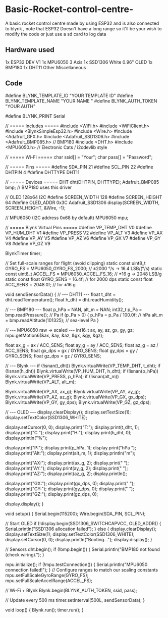 # Basic-Rocket-control-centre-
A basic rocket control centre made by using ESP32 and is also connected to blynk , note that ESP32 Doesn't have a long range so it'll be your wish to modify the code or just use a sd card to log data

## Hardware used
1x ESP32 DEV V1
1x MPU6050 3 Axis 
1x SSD1306 White 0.96" OLED
1x BMP180
1x DHT11
Other Miscellaneous 

## Code
   #define BLYNK_TEMPLATE_ID  "YOUR       TEMPLATE ID"
   #define BLYNK_TEMPLATE_NAME "YOUR      NAME "
   #define BLYNK_AUTH_TOKEN  "YOUR        AUTH"

   #define BLYNK_PRINT Serial

   // ===== Includes =====
   #include <WiFi.h>
   #include <WiFiClient.h>
   #include <BlynkSimpleEsp32.h>
   #include <Wire.h>
   #include <Adafruit_GFX.h>
   #include <Adafruit_SSD1306.h>
   #include <Adafruit_BMP085.h>   //      BMP180
   #include <DHT.h>
   #include <MPU6050.h>          //       Electronic Cats / i2cdevlib style

   // ===== Wi-Fi =====
   char ssid[] = "Your";
   char pass[] = "Password";

   // ===== Pins =====
   #define SDA_PIN 21
   #define SCL_PIN 22
   #define DHTPIN  4
   #define DHTTYPE DHT11

   // ===== Devices =====
   DHT dht(DHTPIN, DHTTYPE);
   Adafruit_BMP085 bmp;  // BMP180        uses this driver

   // OLED 128x64 I2C
   #define SCREEN_WIDTH 128
   #define SCREEN_HEIGHT 64
   #define OLED_ADDR 0x3C
   Adafruit_SSD1306                       display(SCREEN_WIDTH,                  SCREEN_HEIGHT, &Wire, -1);

// MPU6050 (I2C address 0x68 by default)
MPU6050 mpu;

// ===== Blynk Virtual Pins =====
#define VP_TEMP_DHT  V0
#define VP_HUM_DHT   V1
#define VP_PRESS     V2
#define VP_ALT       V3
#define VP_AX        V4
#define VP_AY        V5
#define VP_AZ        V6
#define VP_GX        V7
#define VP_GY        V8
#define VP_GZ        V9

BlynkTimer timer;

// Set full-scale ranges for flight (avoid clipping)
static const uint8_t GYRO_FS   = MPU6050_GYRO_FS_2000;  // ±2000 °/s → 16.4 LSB/(°/s)
static const uint8_t ACCEL_FS  = MPU6050_ACCEL_FS_16;   // ±16 g    → 2048 LSB/g
static const float   GYRO_SENS = 16.4f;                 // for 2000 dps
static const float   ACC_SENS  = 2048.0f;               // for ±16 g

void sendSensorData() {
  // --- DHT11 ---
  float t_dht = dht.readTemperature();
  float h_dht = dht.readHumidity();

  // --- BMP180 ---
  float p_hPa = NAN, alt_m = NAN;
  int32_t p_Pa = bmp.readPressure();           // Pa
  if (p_Pa > 0) {
    p_hPa = p_Pa / 100.0f;                     // hPa
    alt_m = bmp.readAltitude(101325);          // sea-level Pa
  }

  // --- MPU6050 raw -> scaled ---
  int16_t ax, ay, az, gx, gy, gz;
  mpu.getMotion6(&ax, &ay, &az, &gx, &gy, &gz);

  float ax_g = ax / ACC_SENS;
  float ay_g = ay / ACC_SENS;
  float az_g = az / ACC_SENS;
  float gx_dps = gx / GYRO_SENS;
  float gy_dps = gy / GYRO_SENS;
  float gz_dps = gz / GYRO_SENS;

  // --- Blynk ---
  if (!isnan(t_dht)) Blynk.virtualWrite(VP_TEMP_DHT, t_dht);
  if (!isnan(h_dht)) Blynk.virtualWrite(VP_HUM_DHT,  h_dht);
  if (!isnan(p_hPa)) Blynk.virtualWrite(VP_PRESS,    p_hPa);
  if (!isnan(alt_m)) Blynk.virtualWrite(VP_ALT,      alt_m);

  Blynk.virtualWrite(VP_AX, ax_g);
  Blynk.virtualWrite(VP_AY, ay_g);
  Blynk.virtualWrite(VP_AZ, az_g);
  Blynk.virtualWrite(VP_GX, gx_dps);
  Blynk.virtualWrite(VP_GY, gy_dps);
  Blynk.virtualWrite(VP_GZ, gz_dps);

  // --- OLED ---
  display.clearDisplay();
  display.setTextSize(1);
  display.setTextColor(SSD1306_WHITE);

  display.setCursor(0, 0);
  display.print("T:"); display.print(t_dht, 1); display.print("C  ");
  display.print("H:"); display.print(h_dht, 0); display.println("%");

  display.print("P:"); display.print(p_hPa, 1); display.print("hPa  ");
  display.print("Alt:"); display.print(alt_m, 1); display.println("m");

  display.print("AX:"); display.print(ax_g, 2); display.print(" ");
  display.print("AY:"); display.print(ay_g, 2); display.print(" ");
  display.print("AZ:"); display.print(az_g, 2); display.println();

  display.print("GX:"); display.print(gx_dps, 0); display.print(" ");
  display.print("GY:"); display.print(gy_dps, 0); display.print(" ");
  display.print("GZ:"); display.print(gz_dps, 0);

  display.display();
}

void setup() {
  Serial.begin(115200);
  Wire.begin(SDA_PIN, SCL_PIN);

  // Start OLED
  if (!display.begin(SSD1306_SWITCHCAPVCC, OLED_ADDR)) {
    Serial.println("SSD1306 allocation failed");
  } else {
    display.clearDisplay();
    display.setTextSize(1);
    display.setTextColor(SSD1306_WHITE);
    display.setCursor(0, 0);
    display.println("Booting...");
    display.display();
  }

  // Sensors
  dht.begin();
  if (!bmp.begin()) {
    Serial.println("BMP180 not found (check wiring).");
  }

  mpu.initialize();
  if (!mpu.testConnection()) {
    Serial.println("MPU6050 connection failed!");
  }
  // Configure ranges to match our scaling constants
  mpu.setFullScaleGyroRange(GYRO_FS);
  mpu.setFullScaleAccelRange(ACCEL_FS);

  // Wi-Fi + Blynk
  Blynk.begin(BLYNK_AUTH_TOKEN, ssid, pass);

  // Update every 500 ms
  timer.setInterval(500L, sendSensorData);
}

void loop() {
  Blynk.run();
  timer.run();
}

